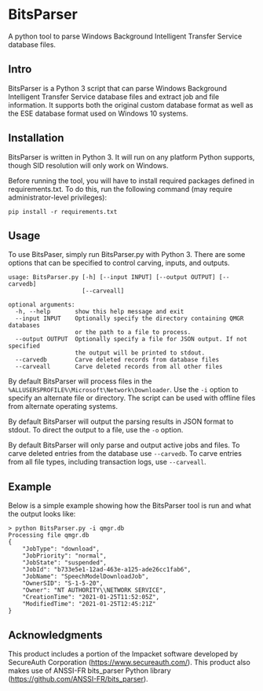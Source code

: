 # BitsParser

A python tool to parse Windows Background Intelligent Transfer Service database files.


## Intro

BitsParser is a Python 3 script that can parse Windows Background Intelligent Transfer Service database files and extract job and file information.  It supports both the original custom database format as well as the ESE database format used on Windows 10 systems.


## Installation

BitsParser is written in Python 3.  It will run on any platform Python supports, though SID resolution will only work on Windows.

Before running the tool, you will have to install required packages defined in requirements.txt.  To do this, run the following command (may require administrator-level privileges):

`pip install -r requirements.txt`

## Usage

To use BitsPaser, simply run BitsParser.py with Python 3.  There are some options that can be specified to control carving, inputs, and outputs.

```
usage: BitsParser.py [-h] [--input INPUT] [--output OUTPUT] [--carvedb]
                     [--carveall]

optional arguments:
  -h, --help       show this help message and exit
  --input INPUT    Optionally specify the directory containing QMGR databases
                   or the path to a file to process.
  --output OUTPUT  Optionally specify a file for JSON output. If not specified
                   the output will be printed to stdout.
  --carvedb        Carve deleted records from database files
  --carveall       Carve deleted records from all other files
```

By default BitsParser will process files in the `%ALLUSERSPROFILE%\Microsoft\Network\Downloader`.  Use the `-i` option to specify an alternate file or directory.  The script can be used with offline files from alternate operating systems.

By default BitsParser will output the parsing results in JSON format to stdout.  To direct the output to a file, use the `-o` option.

By default BitsParser will only parse and output active jobs and files.  To carve deleted entries from the database use `--carvedb`.  To carve entries from all file types, including transaction logs, use `--carveall`.

## Example

Below is a simple example showing how the BitsParser tool is run and what the output looks like:

```
> python BitsParser.py -i qmgr.db
Processing file qmgr.db
{
    "JobType": "download",
    "JobPriority": "normal",
    "JobState": "suspended",
    "JobId": "b733e5e1-12ad-463e-a125-ade26cc1fab6",
    "JobName": "SpeechModelDownloadJob",
    "OwnerSID": "S-1-5-20",
    "Owner": "NT AUTHORITY\\NETWORK SERVICE",
    "CreationTime": "2021-01-25T11:52:05Z",
    "ModifiedTime": "2021-01-25T12:45:21Z"
}
```

## Acknowledgments

This product includes a portion of the Impacket software developed by SecureAuth Corporation (https://www.secureauth.com/).
This product also makes use of ANSSI-FR bits_parser Python library (https://github.com/ANSSI-FR/bits_parser).
